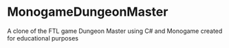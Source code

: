 # MonogameDungeonMaster
A clone of the FTL game Dungeon Master using C# and Monogame created for educational purposes
